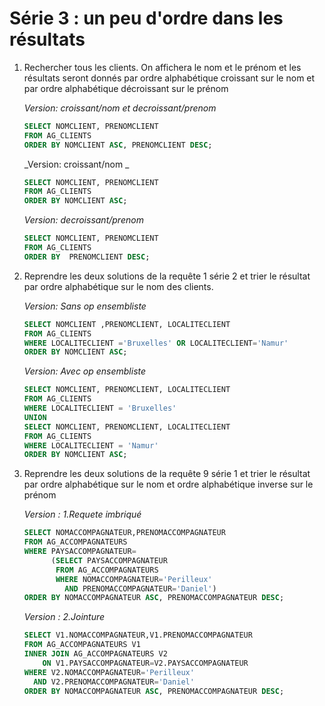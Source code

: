 
# Série 3 : un peu d'ordre dans les résultats

1. Rechercher tous les clients. On affichera le nom et le prénom et les résultats seront donnés par ordre alphabétique 
    croissant sur le nom et par ordre alphabétique décroissant sur le prénom

    _Version: croissant/nom et decroissant/prenom_
    ~~~sql
    SELECT NOMCLIENT, PRENOMCLIENT
    FROM AG_CLIENTS
    ORDER BY NOMCLIENT ASC, PRENOMCLIENT DESC;
    ~~~
    _Version: croissant/nom _
    ~~~sql
    SELECT NOMCLIENT, PRENOMCLIENT
    FROM AG_CLIENTS
    ORDER BY NOMCLIENT ASC;
    ~~~
    _Version: decroissant/prenom_
    ~~~sql
    SELECT NOMCLIENT, PRENOMCLIENT
    FROM AG_CLIENTS
    ORDER BY  PRENOMCLIENT DESC;
    ~~~
   
2. Reprendre les deux solutions de la requête 1 série 2 et trier le résultat par ordre alphabétique 
    sur le nom des clients.
    
    _Version: Sans op ensembliste_
    ~~~sql
    SELECT NOMCLIENT ,PRENOMCLIENT, LOCALITECLIENT
    FROM AG_CLIENTS
    WHERE LOCALITECLIENT ='Bruxelles' OR LOCALITECLIENT='Namur'
    ORDER BY NOMCLIENT ASC;
    ~~~
    _Version: Avec op ensembliste_
    ~~~sql
    SELECT NOMCLIENT, PRENOMCLIENT, LOCALITECLIENT
    FROM AG_CLIENTS
    WHERE LOCALITECLIENT = 'Bruxelles'
    UNION
    SELECT NOMCLIENT, PRENOMCLIENT, LOCALITECLIENT
    FROM AG_CLIENTS
    WHERE LOCALITECLIENT = 'Namur'
    ORDER BY NOMCLIENT ASC;
    ~~~
 
3. Reprendre les deux solutions de la requête 9 série 1 et trier le résultat par ordre alphabétique sur le nom et 
    ordre alphabétique inverse sur le prénom

    _Version : 1.Requete imbriqué_
    ~~~sql
    SELECT NOMACCOMPAGNATEUR,PRENOMACCOMPAGNATEUR
    FROM AG_ACCOMPAGNATEURS
    WHERE PAYSACCOMPAGNATEUR=
          (SELECT PAYSACCOMPAGNATEUR 
           FROM AG_ACCOMPAGNATEURS 
           WHERE NOMACCOMPAGNATEUR='Perilleux' 
             AND PRENOMACCOMPAGNATEUR='Daniel')
    ORDER BY NOMACCOMPAGNATEUR ASC, PRENOMACCOMPAGNATEUR DESC;
    ~~~
     _Version : 2.Jointure_
    ~~~sql
    SELECT V1.NOMACCOMPAGNATEUR,V1.PRENOMACCOMPAGNATEUR
    FROM AG_ACCOMPAGNATEURS V1
    INNER JOIN AG_ACCOMPAGNATEURS V2 
        ON V1.PAYSACCOMPAGNATEUR=V2.PAYSACCOMPAGNATEUR
    WHERE V2.NOMACCOMPAGNATEUR='Perilleux' 
      AND V2.PRENOMACCOMPAGNATEUR='Daniel'
   ORDER BY NOMACCOMPAGNATEUR ASC, PRENOMACCOMPAGNATEUR DESC;
    ~~~

 
